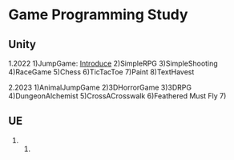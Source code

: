 # Game Programming Study
## Unity
1.2022
   1)JumpGame: [Introduce](JumpGame/Introduce.md)
   2)SimpleRPG
   3)SimpleShooting
   4)RaceGame
   5)Chess
   6)TicTacToe
   7)Paint
   8)TextHavest
   
2.2023
   1)AnimalJumpGame
   2)3DHorrorGame
   3)3DRPG
   4)DungeonAlchemist
   5)CrossACrosswalk
   6)Feathered Must Fly
   7)
## UE
1.
   1)
